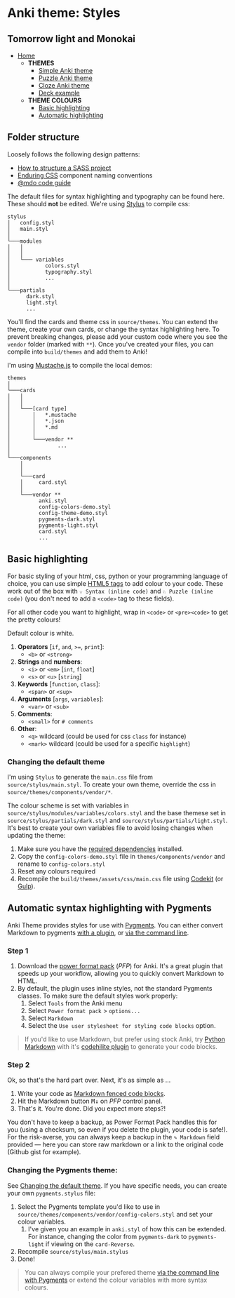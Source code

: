 # Anki theme: Styles
## Tomorrow light and Monokai

- [Home](../../README.md)
    - **THEMES**
        - [Simple Anki theme](./cards/simple/README.md)
        - [Puzzle Anki theme](./puzzle/README.md)
        - [Cloze Anki theme](./cloze/README.md)
        - [Deck example](./deck/README.md)
    - **THEME COLOURS**
        - [Basic highlighting](#basic-highlighing)
        - [Automatic highlighting](#automatic-syntax-highlighting-with-pygments)


## Folder structure

Loosely follows the following design patterns:

- [How to structure a SASS project](http://thesassway.com/beginner/how-to-structure-a-sass-project)
- [Enduring CSS](https://github.com/badlydrawnrob/ecss) component naming conventions
- [@mdo code guide](http://codeguide.co/)

The default files for syntax highlighting and typography can be found here. These should **not** be edited. We're using [Stylus](stylus-lang.com) to compile css:

```text
stylus
│   config.styl
│   main.styl    
│
└───modules
│   │
│   │
│   └─── variables
│           colors.styl
│           typography.styl
│           ...
│
└───partials
      dark.styl
      light.styl
      ...
```

You'll find the cards and theme css in `source/themes`. You can extend the theme, create your own cards, or change the syntax highlighting here. To prevent breaking changes, please add your custom code where you see the `vendor` folder (marked with `**`). Once you've created your files, you can compile into `build/themes` and add them to Anki!

I'm using [Mustache.js](https://mustache.github.io/) to compile the local demos:

```text
themes    
│
└───cards
│   │
│   │
│   └───[card type]
│       │   *.mustache
│       │   *.json
│       │   *.md
│       │
│       └───vendor **
│               ...
│
└───components
    │
    │
    └───card
    │     card.styl
    │
    └───vendor **
          anki.styl
          config-colors-demo.styl
          config-theme-demo.styl
          pygments-dark.styl
          pygments-light.styl
          card.styl
          ...
```



## Basic highlighting

For basic styling of your html, css, python or your programming language of choice, you can use simple [HTML5 tags](https://developer.mozilla.org/en/docs/Web/HTML/Element) to add colour to your code. These work out of the box with `☆ Syntax (inline code)` and `♘ Puzzle (inline code)` (you don't need to add a `<code>` tag to these fields).

For all other code you want to highlight, wrap in `<code>` or `<pre><code>` to get the pretty colours!

Default colour is white.

1. **Operators** [`if`, `and`, `>=`, `print`]:
    + `<b>` or `<strong>`
2. **Strings** and **numbers**:
    + `<i>` or `<em>` [`int`, `float`]
    + `<s>` or `<u>` [`string`]
3. **Keywords** [`function`, `class`]:
    + `<span>` or `<sup>`
4. **Arguments** [`args`, `variables`]:
    + `<var>` or `<sub>`
5. **Comments**:
    + `<small>` for `# comments`
6. **Other**:
    + `<q>` wildcard (could be used for css `class` for instance)
    + `<mark>` wildcard (could be used for a specific `highlight`)

### Changing the default theme

I'm using `Stylus` to generate the `main.css` file from `source/stylus/main.styl`. To create your own theme, override the css in `source/themes/components/vendor/*`.

The colour scheme is set with variables in `source/stylus/modules/variables/colors.styl` and the base themese set in `source/stylus/partials/dark.styl` and `source/stylus/partials/light.styl`. It's best to create your own variables file to avoid losing changes when updating the theme:

1. Make sure you have the [required dependencies](../../README.md/#requirements) installed.
2. Copy the `config-colors-demo.styl` file in `themes/components/vendor` and rename to `config-colors.styl`
3. Reset any colours required
4. Recompile the `build/themes/assets/css/main.css` file using [Codekit](https://incident57.com/codekit/) (or [Gulp](http://gulpjs.com)).



## Automatic syntax highlighting with Pygments

Anki Theme provides styles for use with [Pygments](http://pygments.org/). You can either convert Markdown to pygments [with a plugin](https://ankiweb.net/shared/info/162313389), or [via the command line](http://pygments.org/docs/cmdline/).

### Step 1

1. Download the [power format pack](https://ankiweb.net/shared/info/162313389) (_PFP_) for Anki. It's a great plugin that speeds up your workflow, allowing you to quickly convert Markdown to HTML.
2. By default, the plugin uses inline styles, not the standard Pygments classes. To make sure the default styles work properly:
    1. Select `Tools` from the Anki menu
    2. Select `Power format pack` > `options...`
    3. Select `Markdown`
    4. Select the `Use user stylesheet for styling code blocks` option.

> If you'd like to use Markdown, but prefer using stock Anki, try [Python Markdown](https://pythonhosted.org/Markdown/) with it's [codehilite plugin](https://pythonhosted.org/Markdown/extensions/code_hilite.html) to generate your code blocks.

### Step 2

Ok, so that's the hard part over. Next, it's as simple as ...

1. Write your code as [Markdown fenced code blocks](https://help.github.com/articles/github-flavored-markdown/#fenced-code-blocks).
2. Hit the Markdown button <kbd>M↓</kbd> on _PFP_ control panel.
3. That's it. You're done. Did you expect more steps?!

You don't have to keep a backup, as Power Format Pack handles this for you (using a checksum, so even if you delete the plugin, your code is safe!). For the risk-averse, you can always keep a backup in the `✎ Markdown` field provided — here you can store raw markdown or a link to the original code (Github gist for example).


### Changing the Pygments theme:

See [Changing the default theme](#changing-the-default-theme). If you have specific needs, you can create your own `pygments.stylus` file:

1. Select the Pygments template you'd like to use in `source/themes/components/vendor/config-colors.styl` and set your colour variables.
    1. I've given you an example in `anki.styl` of how this can be extended. For instance, changing the color from `pygments-dark` to `pygments-light` if viewing on the `card-Reverse`.
2. Recompile `source/stylus/main.stylus`
3. Done!

> You can always compile your prefered theme [via the command line with Pygments](http://pygments.org/docs/cmdline/#generating-styles) or extend the colour variables with more syntax colours.
